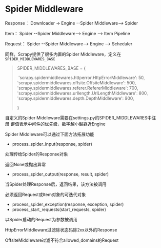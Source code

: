 # Spider Middleware

Response：
Downloader -> Engine --Spider Middleware--> Spider

Item：
Spider --Spider Middleware--> Engine  --> Item Pipeline

Request：
Spider --Spider Middleware--> Engine  --> Scheduler

同样，Scrapy提供了很多内置的Spider Middleware，定义在`SPIDER_MIDDLEWARES_BASE`

> SPIDER_MIDDLEWARES_BASE = {
>
> ​    'scrapy.spidermiddlewares.httperror.HttpErrorMiddleware': 50,
> ​    'scrapy.spidermiddlewares.offsite.OffsiteMiddleware': 500,
> ​    'scrapy.spidermiddlewares.referer.RefererMiddleware': 700,
> ​    'scrapy.spidermiddlewares.urllength.UrlLengthMiddleware': 800,
> ​    'scrapy.spidermiddlewares.depth.DepthMiddleware': 900,
>
> }

自定义的Spider Middleware需要在settings.py的SPIDER_MIDDLEWARES中注册
键值表示中间件的优先级，数字越小越靠近Engine

Spider Middleware可以通过下面方法拓展功能

* process_spider_input(response, spider)

处理传给Spider的Response对象

返回None或抛出异常

* process_spider_output(response, result, spider)

当Spider处理Response后，返回结果，该方法被调用

必须返回Request或Item对象的可迭代对象

* process_spider_exception(response, exception, spider)
* process_start_requests(start_requests, spider)

以Spider启动的Request为参数被调用



HttpErrorMiddleware过滤除状态码除2xx以外的Response

OffsiteMiddleware过滤不符合allowed_domains的Request


